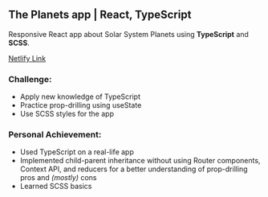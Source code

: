 ## The Planets app | React, TypeScript

Responsive React app about Solar System Planets using **TypeScript** and **SCSS**.

[Netlify Link](https://the-planets-vs.netlify.app/)

### Challenge:
- Apply new knowledge of TypeScript
- Practice prop-drilling using useState
- Use SCSS styles for the app
  
### Personal Achievement:
- Used TypeScript on a real-life app
- Implemented child-parent inheritance without using Router components, Context API, and reducers for a better understanding of prop-drilling pros and *(mostly)* cons
- Learned SCSS basics


